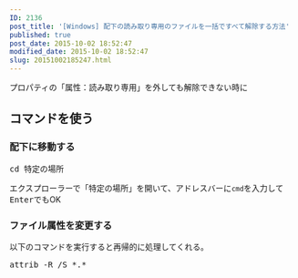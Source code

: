 ```yaml
---
ID: 2136
post_title: '[Windows] 配下の読み取り専用のファイルを一括ですべて解除する方法'
published: true
post_date: 2015-10-02 18:52:47
modified_date: 2015-10-02 18:52:47
slug: 20151002185247.html
---
```

<p>プロパティの「属性：読み取り専用」を外しても解除できない時に<br />
<!--more--></p>
<h2>コマンドを使う</h2>
<h3>配下に移動する</h3>
<pre class="cmd">cd 特定の場所</pre>
<p>エクスプローラーで「特定の場所」を開いて、アドレスバーに<code>cmd</code>を入力して<kbd>Enter</kbd>でもOK</p>
<h3>ファイル属性を変更する</h3>
<p>以下のコマンドを実行すると再帰的に処理してくれる。</p>
<pre class="cmd">attrib -R /S *.*</pre>